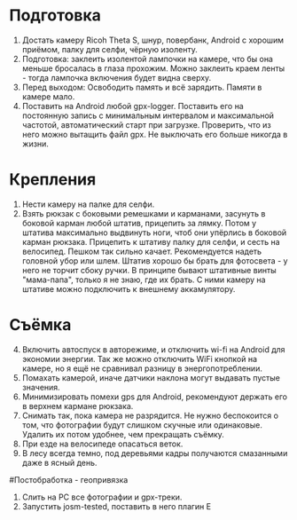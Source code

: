 # Подготовка

1. Достать камеру Ricoh Theta S, шнур, повербанк, Android c хорошим приёмом, палку для селфи, чёрную изоленту.
2. Подготовка: заклеить изолентой лампочки на камере, что бы она меньше бросалась в глаза прохожим. Можно заклеить краем ленты - тогда лампочка включения будет видна сверху.
3. Перед выходом: Освободить память и всё зарядить. Памяти в камере мало.
4. Поставить на Android любой gpx-logger. Поставить его на постоянную запись с минимальным интервалом и максимальной частотой, автоматический старт при загрузке. Проверить, что из него можно вытащить файл gpx. Не выключать его больше никогда в жизни.

# Крепления
1. Нести камеру на палке для селфи.
2. Взять рюкзак с боковыми ремешками и карманами, засунуть в боковой карман любой штатив, прицепить за лямку. Потом у штатива максимально выдвинуть ноги, чтоб они упёрлись в боковой карман рюкзака. Прицепить к штативу палку для селфи, и сесть на велосипед. Пешком так сильно качает.
Рекомендуется надеть головной убор или шлем.
Штатив хорошо бы брать для фотосвета - у него не торчит сбоку ручки.
В принципе бывают штативные винты "мама-папа", только я не знаю, где их брать. С ними камеру на штативе можно подключить к внешнему аккамулятору.

# Съёмка
4. Включить автоспуск в авторежиме, и отключить wi-fi на Android для экономии энергии. Так же можно отключить WiFi кнопкой на камере, но я ещё не сравнивал разницу в энергопотреблении. 
5. Помахать камерой, иначе датчики наклона могут выдавать пустые значения.
5. Минимизировать помехи gps для Android, рекомендуют держать его в верхнем кармане рюкзака.
5. Снимать так, пока камера не разрядится. Не нужно беспокоится о том, что фотографии будут слишком скучные или одинаковые. Удалить их потом удобнее, чем прекращать съёмку.
6. При езде на велосипеде опасаться веток.
7. В лесу всегда темно, под деревьями кадры получаются смазанными даже в ясный день.

#Постобработка - геопривязка
1. Слить на PC все фотографии и gpx-треки. 
2. Запустить josm-tested, поставить в него плагин E
